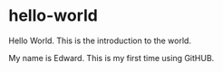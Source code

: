 # hello-world
Hello World. This is the introduction to the world.

My name is Edward.
This is my first time using GitHUB.
